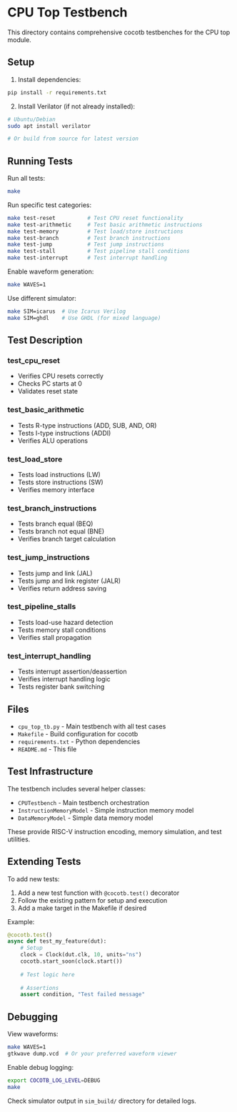 # CPU Top Testbench

This directory contains comprehensive cocotb testbenches for the CPU top module.

## Setup

1. Install dependencies:
```bash
pip install -r requirements.txt
```

2. Install Verilator (if not already installed):
```bash
# Ubuntu/Debian
sudo apt install verilator

# Or build from source for latest version
```

## Running Tests

Run all tests:
```bash
make
```

Run specific test categories:
```bash
make test-reset          # Test CPU reset functionality
make test-arithmetic     # Test basic arithmetic instructions
make test-memory         # Test load/store instructions  
make test-branch         # Test branch instructions
make test-jump           # Test jump instructions
make test-stall          # Test pipeline stall conditions
make test-interrupt      # Test interrupt handling
```

Enable waveform generation:
```bash
make WAVES=1
```

Use different simulator:
```bash
make SIM=icarus  # Use Icarus Verilog
make SIM=ghdl    # Use GHDL (for mixed language)
```

## Test Description

### test_cpu_reset
- Verifies CPU resets correctly
- Checks PC starts at 0
- Validates reset state

### test_basic_arithmetic  
- Tests R-type instructions (ADD, SUB, AND, OR)
- Tests I-type instructions (ADDI)
- Verifies ALU operations

### test_load_store
- Tests load instructions (LW)
- Tests store instructions (SW)
- Verifies memory interface

### test_branch_instructions
- Tests branch equal (BEQ)
- Tests branch not equal (BNE)
- Verifies branch target calculation

### test_jump_instructions
- Tests jump and link (JAL)
- Tests jump and link register (JALR)
- Verifies return address saving

### test_pipeline_stalls
- Tests load-use hazard detection
- Tests memory stall conditions
- Verifies stall propagation

### test_interrupt_handling
- Tests interrupt assertion/deassertion
- Verifies interrupt handling logic
- Tests register bank switching

## Files

- `cpu_top_tb.py` - Main testbench with all test cases
- `Makefile` - Build configuration for cocotb
- `requirements.txt` - Python dependencies
- `README.md` - This file

## Test Infrastructure

The testbench includes several helper classes:

- `CPUTestbench` - Main testbench orchestration
- `InstructionMemoryModel` - Simple instruction memory model
- `DataMemoryModel` - Simple data memory model

These provide RISC-V instruction encoding, memory simulation, and test utilities.

## Extending Tests

To add new tests:

1. Add a new test function with `@cocotb.test()` decorator
2. Follow the existing pattern for setup and execution
3. Add a make target in the Makefile if desired

Example:
```python
@cocotb.test()
async def test_my_feature(dut):
    # Setup
    clock = Clock(dut.clk, 10, units="ns")
    cocotb.start_soon(clock.start())
    
    # Test logic here
    
    # Assertions
    assert condition, "Test failed message"
```

## Debugging

View waveforms:
```bash  
make WAVES=1
gtkwave dump.vcd  # Or your preferred waveform viewer
```

Enable debug logging:
```bash
export COCOTB_LOG_LEVEL=DEBUG
make
```

Check simulator output in `sim_build/` directory for detailed logs.
